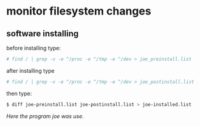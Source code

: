 # monitor filesystem changes

## software installing

before installing type:
```sh
# find / | grep -v -e ^/proc -e ^/tmp -e ^/dev > joe_preinstall.list 
```

after installing type
```sh
# find / | grep -v -e ^/proc -e ^/tmp -e ^/dev > joe_postinstall.list
```

then type:
```sh
$ diff joe-preinstall.list joe-postinstall.list > joe-installed.list 
```

*Here the program joe was use*. 

